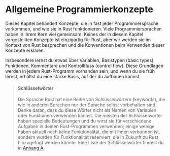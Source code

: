 # Allgemeine Programmierkonzepte

Dieses Kapitel behandelt Konzepte, die in fast jeder Programmiersprache
vorkommen, und wie sie in Rust funktionieren. Viele Programmiersprachen haben
in ihrem Kern viel gemeinsam. Keines der in diesem Kapitel vorgestellten
Konzepte ist einzigartig für Rust, aber wir werden sie im Kontext von Rust
besprechen und die Konventionen beim Verwenden dieser Konzepte erklären.

Insbesondere lernst du etwas über Variablen, Basistypen (basic types),
Funktionen, Kommentare und Kontrollfluss (control flow). Diese Grundlagen
werden in jedem Rust-Programm vorhanden sein, und wenn du sie früh lernst,
erhältst du eine starke Basis, auf der du aufbauen kannst.

> #### Schlüsselwörter
>
> Die Sprache Rust hat eine Reihe von _Schlüsselwörtern_ (keywords), die wie in
> anderen Sprachen nur der Sprache selbst vorbehalten sind. Denke daran, dass
> du diese Wörter nicht als Namen von Variablen oder Funktionen verwenden
> kannst. Die meisten der Schlüsselwörter haben spezielle Bedeutungen und du
> wirst sie für verschiedene Aufgaben in deinen Rust-Programmen verwenden;
> einige wenige haben aktuell noch keine Funktionalität, die mit ihnen
> verbunden ist, sondern wurden für Funktionalität reserviert, die in Zukunft
> zu Rust hinzugefügt werden könnte. Eine Liste der Schlüsselwörter findest du
> in [Anhang A][appendix_a].

[appendix_a]: appendix-01-keywords.html
